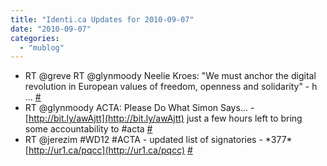 ```yaml
---
title: "Identi.ca Updates for 2010-09-07"
date: "2010-09-07"
categories: 
  - "mublog"
---
```


- RT @greve RT @glynmoody Neelie Kroes: "We must anchor the digital revolution in European values of freedom, openness and solidarity" - h ... [#](http://identi.ca/notice/49294642)
- RT @glynmoody ACTA: Please Do What Simon Says... - [http://bit.ly/awAjtt](http://bit.ly/awAjtt) just a few hours left to bring some accountability to #acta [#](http://identi.ca/notice/49296364)
- RT @jerezim #WD12 #ACTA - updated list of signatories - \*377\* [http://ur1.ca/pqcc](http://ur1.ca/pqcc) [#](http://identi.ca/notice/49379128)
